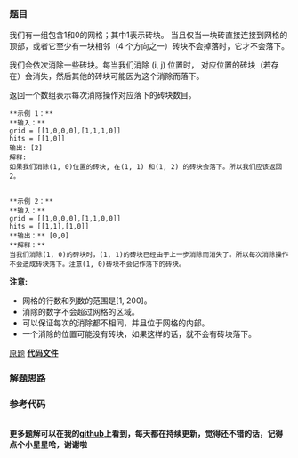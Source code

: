 ### 题目
我们有一组包含1和0的网格；其中1表示砖块。 当且仅当一块砖直接连接到网格的顶部，或者它至少有一块相邻（4 个方向之一）砖块不会掉落时，它才不会落下。

我们会依次消除一些砖块。每当我们消除 (i, j) 位置时， 对应位置的砖块（若存在）会消失，然后其他的砖块可能因为这个消除而落下。

返回一个数组表示每次消除操作对应落下的砖块数目。

    
    
    **示例 1：**
    **输入：**
    grid = [[1,0,0,0],[1,1,1,0]]
    hits = [[1,0]]
    输出: [2]
    解释:
    如果我们消除(1, 0)位置的砖块, 在(1, 1) 和(1, 2) 的砖块会落下。所以我们应该返回2。
    
    
    **示例 2：**
    **输入：**
    grid = [[1,0,0,0],[1,1,0,0]]
    hits = [[1,1],[1,0]]
    **输出：** [0,0]
    **解释：**
    当我们消除(1, 0)的砖块时，(1, 1)的砖块已经由于上一步消除而消失了。所以每次消除操作不会造成砖块落下。注意(1, 0)砖块不会记作落下的砖块。

**注意:**

  * 网格的行数和列数的范围是[1, 200]。
  * 消除的数字不会超过网格的区域。
  * 可以保证每次的消除都不相同，并且位于网格的内部。
  * 一个消除的位置可能没有砖块，如果这样的话，就不会有砖块落下。

[原题](https://leetcode-cn.com/problems/bricks-falling-when-hit/)    **[代码文件]()**


### 解题思路




### 参考代码

```go


```




**更多题解可以在我的[github](https://github.com/LZH139/leetcode_Go)上看到，每天都在持续更新，觉得还不错的话，记得点个小星星哈，谢谢啦**
